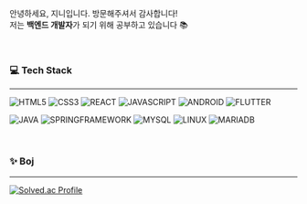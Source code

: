안녕하세요, 지니입니다. 방문해주셔서 감사합니다!  
저는 **백엔드 개발자**가 되기 위해 공부하고 있습니다 📚

<br/>

### 💻 Tech Stack
***
![HTML5](https://img.shields.io/badge/HTML5-E34F26.svg?&style=for-the-badge&logo=HTML5&logoColor=white)
![CSS3](https://img.shields.io/badge/CSS3-1572B6.svg?&style=for-the-badge&logo=CSS3&logoColor=white)
![REACT](https://img.shields.io/badge/REACT-61DAFB.svg?&style=for-the-badge&logo=REACT&logoColor=white)
![JAVASCRIPT](https://img.shields.io/badge/JAVA%20SCRIPT-F7DF1E.svg?&style=for-the-badge&logo=JAVASCRIPT&logoColor=white)
![ANDROID](https://img.shields.io/badge/ANDROID-3DDC84.svg?&style=for-the-badge&logo=ANDROID&logoColor=white)
![FLUTTER](https://img.shields.io/badge/FLUTTER-02569B.svg?&style=for-the-badge&logo=FLUTTER&logoColor=white)

![JAVA](https://img.shields.io/badge/JAVA-007396.svg?&style=for-the-badge&logo=java&logoColor=white)
![SPRINGFRAMEWORK](https://img.shields.io/badge/SPRING%20FRAMEWORK-6DB33F.svg?&style=for-the-badge&logo=SPRING&logoColor=white)
![MYSQL](https://img.shields.io/badge/MYSQL-4479A1.svg?&style=for-the-badge&logo=MYSQL&logoColor=white)
![LINUX](https://img.shields.io/badge/LINUX-FCC624.svg?&style=for-the-badge&logo=LINUX&logoColor=white)
![MARIADB](https://img.shields.io/badge/MARIA%20DB-003545.svg?&style=for-the-badge&logo=MariaDB&logoColor=white)  
    
<br/>
      
### ✨ Boj
***
[![Solved.ac Profile](http://mazassumnida.wtf/api/v2/generate_badge?boj=thewintersea)](https://solved.ac/thewintersea/)

